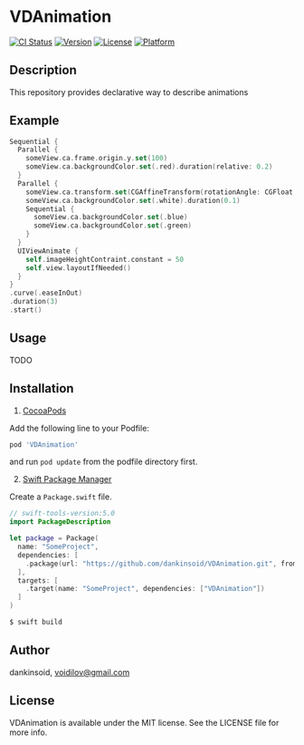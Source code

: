 # VDAnimation

[![CI Status](https://img.shields.io/travis/dankinsoid/VDAnimation.svg?style=flat)](https://travis-ci.org/dankinsoid/VDAnimation)
[![Version](https://img.shields.io/cocoapods/v/VDAnimation.svg?style=flat)](https://cocoapods.org/pods/VDAnimation)
[![License](https://img.shields.io/cocoapods/l/VDAnimation.svg?style=flat)](https://cocoapods.org/pods/VDAnimation)
[![Platform](https://img.shields.io/cocoapods/p/VDAnimation.svg?style=flat)](https://cocoapods.org/pods/VDAnimation)


## Description
This repository provides declarative way to describe animations

## Example

```swift
Sequential {
  Parallel {
    someView.ca.frame.origin.y.set(100)
    someView.ca.backgroundColor.set(.red).duration(relative: 0.2)
  }
  Parallel {
    someView.ca.transform.set(CGAffineTransform(rotationAngle: CGFloat.pi / 3))
    someView.ca.backgroundColor.set(.white).duration(0.1)
    Sequential {
      someView.ca.backgroundColor.set(.blue)
      someView.ca.backgroundColor.set(.green)
    }
  }
  UIViewAnimate {
    self.imageHeightContraint.constant = 50
    self.view.layoutIfNeeded()
  }
}
.curve(.easeInOut)
.duration(3)
.start()
```
## Usage
TODO

## Installation
1.  [CocoaPods](https://cocoapods.org)

Add the following line to your Podfile:
```ruby
pod 'VDAnimation'
```
and run `pod update` from the podfile directory first.

2. [Swift Package Manager](https://github.com/apple/swift-package-manager)

Create a `Package.swift` file.
```swift
// swift-tools-version:5.0
import PackageDescription

let package = Package(
  name: "SomeProject",
  dependencies: [
    .package(url: "https://github.com/dankinsoid/VDAnimation.git", from: "0.1.3")
  ],
  targets: [
    .target(name: "SomeProject", dependencies: ["VDAnimation"])
  ]
)
```
```ruby
$ swift build
```

## Author

dankinsoid, voidilov@gmail.com

## License

VDAnimation is available under the MIT license. See the LICENSE file for more info.
